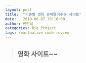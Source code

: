 ```yaml
---
layout: post
title:  "기준별 영화 순위알려주는 사이트"
date:   2019-06-07 19:16:00
author: 한만섭
categories: Big Project
tags: reactnative code review
---
```


> ## 영화 사이트~~
